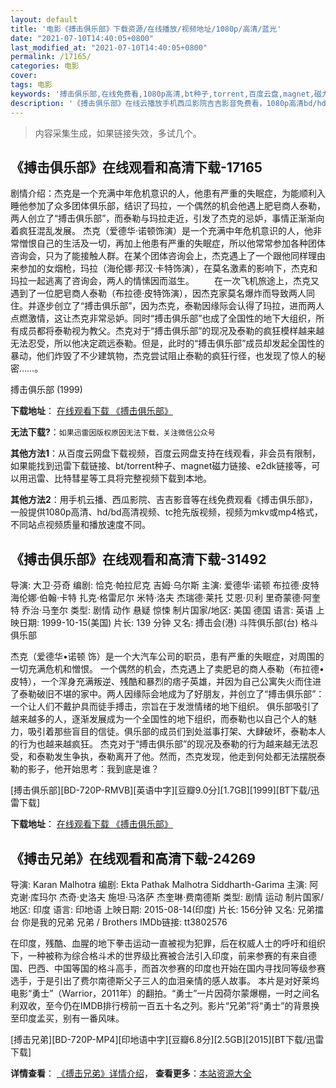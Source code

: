 ```yaml
---
layout: default
title: '电影《搏击俱乐部》下载资源/在线播放/视频地址/1080p/高清/蓝光'
date: "2021-07-10T14:40:05+0800"
last_modified_at: "2021-07-10T14:40:05+0800"
permalink: /17165/
categories: 电影
cover:
tags: 电影
keywords: '搏击俱乐部,在线免费看,1080p高清,bt种子,torrent,百度云盘,magnet,磁力链,迅雷下载资源'
description: '《搏击俱乐部》在线云播放手机西瓜影院吉吉影音免费看，1080p高清bd/hd未删减完整版和tc抢先枪版，mkv/mp4格式，附带bt/torrent种子、magnet/磁力链、百度云盘、网盘资源迅雷下载链接'
---
```


>内容采集生成，如果链接失效，多试几个。


## 《搏击俱乐部》在线观看和高清下载-17165

剧情介绍：杰克是一个充满中年危机意识的人，他患有严重的失眠症，为能顺利入睡他参加了众多团体俱乐部，结识了玛拉，一个偶然的机会他遇上肥皂商人泰勒，两人创立了“搏击俱乐部”，而泰勒与玛拉走近，引发了杰克的忌妒，事情正渐渐向着疯狂混乱发展。   杰克（爱德华·诺顿饰演）是一个充满中年危机意识的人，他非常憎恨自己的生活及一切，再加上他患有严重的失眠症，所以他常常参加各种团体咨询会，只为了能接触人群。在某个团体咨询会上，杰克遇上了一个跟他同样理由来参加的女烟枪，玛拉（海伦娜·邦汉·卡特饰演），在莫名激素的影响下，杰克和玛拉一起逃离了咨询会，两人的情愫因而滋生。   　　在一次飞机旅途上，杰克又遇到了一位肥皂商人泰勒（布拉德·皮特饰演），因杰克家莫名爆炸而导致两人同住。并逐步创立了“搏击俱乐部”，因为杰克，泰勒因缘际会认得了玛拉，进而两人点燃激情，这让杰克非常忌妒。同时“搏击俱乐部”也成了全国性的地下大组织，所有成员都将泰勒视为教父。杰克对于“搏击俱乐部”的现况及泰勒的疯狂模样越来越无法忍受，所以他决定疏远泰勒。但是，此时的“搏击俱乐部”成员却发起全国性的暴动，他们炸毁了不少建筑物，杰克尝试阻止泰勒的疯狂行径，也发现了惊人的秘密……。


搏击俱乐部 (1999)

**下载地址**： [在线观看下载 《搏击俱乐部》](https://www.btbtdy.me/btdy/dy3714.html) 


**无法下载?**：`如果迅雷因版权原因无法下载，关注微信公众号 `

**其他方法1**：从百度云网盘下载视频，百度云网盘支持在线观看，非会员有限制，如果能找到迅雷下载链接、bt/torrent种子、magnet磁力链接、e2dk链接等，可以用迅雷、比特彗星等工具将完整视频下载到本地。

**其他方法2**：用手机云播、西瓜影院、吉吉影音等在线免费观看《搏击俱乐部》，一般提供1080p高清、hd/bd高清视频、tc抢先版视频，视频为mkv或mp4格式，不同站点视频质量和播放速度不同。


## 《搏击俱乐部》在线观看和高清下载-31492

导演: 大卫·芬奇 编剧: 恰克·帕拉尼克 吉姆·乌尔斯 主演: 爱德华·诺顿 布拉德·皮特 海伦娜·伯翰·卡特 扎克·格雷尼尔 米特·洛夫 杰瑞德·莱托 艾恩·贝利 里奇蒙德·阿奎特 乔治·马奎尔 类型: 剧情 动作 悬疑 惊悚 制片国家/地区: 美国 德国 语言: 英语 上映日期: 1999-10-15(美国) 片长: 139 分钟 又名: 搏击会(港) 斗阵俱乐部(台) 格斗俱乐部

杰克（爱德华•诺顿 饰）是一个大汽车公司的职员，患有严重的失眠症，对周围的一切充满危机和憎恨。 一个偶然的机会，杰克遇上了卖肥皂的商人泰勒（布拉德•皮特），一个浑身充满叛逆、残酷和暴烈的痞子英雄，并因为自己公寓失火而住进了泰勒破旧不堪的家中。两人因缘际会地成为了好朋友，并创立了“搏击俱乐部”：一个让人们不戴护具而徒手搏击，宗旨在于发泄情绪的地下组织。 俱乐部吸引了越来越多的人，逐渐发展成为一个全国性的地下组织，而泰勒也以自己个人的魅力，吸引着那些盲目的信徒。俱乐部的成员们到处滋事打架、大肆破坏，泰勒本人的行为也越来越疯狂。 杰克对于“搏击俱乐部”的现况及泰勒的行为越来越无法忍受，和泰勒发生争执，泰勒离开了他。然而，杰克发现，他走到何处都无法摆脱泰勒的影子，他开始思考：我到底是谁？


[搏击俱乐部][BD-720P-RMVB][英语中字][豆瓣9.0分][1.7GB][1999][BT下载/迅雷下载]

**下载地址**： [在线观看下载 《搏击俱乐部》](https://www.btdx8.com/torrent/fight_club_1999.html) 


## 《搏击兄弟》在线观看和高清下载-24269

导演: Karan Malhotra 编剧: Ekta Pathak Malhotra Siddharth-Garima 主演: 阿克谢·库玛尔 杰奇·史洛夫 施坦·马洛萨 杰奎琳·费南德斯 类型: 剧情 运动 制片国家/地区: 印度 语言: 印地语 上映日期: 2015-08-14(印度) 片长: 156分钟 又名: 兄弟擂台 你是我的兄弟 兄弟 / Brothers IMDb链接: tt3802576

在印度，残酷、血腥的地下拳击运动一直被视为犯罪，后在权威人士的呼吁和组织下，一种被称为综合格斗术的世界级比赛被合法引入印度，前来参赛的有来自德国、巴西、中国等国的格斗高手，而首次参赛的印度也开始在国内寻找同等级参赛选手，于是引出了费尔南德斯父子三人的血泪亲情的感人故事。 本片是对好莱坞电影“勇士”（Warrior，2011年）的翻拍。“勇士”一片因荷尔蒙爆棚，一时之间名利双收，至今仍在IMDB排行榜前一百五十名之列。影片“兄弟”将“勇士”的背景换至印度孟买，别有一番风味。


[搏击兄弟][BD-720P-MP4][印地语中字][豆瓣6.8分][2.5GB][2015][BT下载/迅雷下载]

**详情查看**： [《搏击兄弟》详情介绍](/movie/24269/)， **查看更多**：[本站资源大全](/movie/t/all/)

